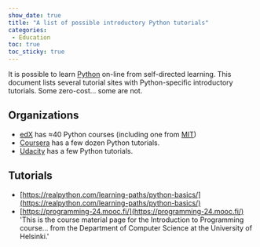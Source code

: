 ```yaml
---
show_date: true
title: "A list of possible introductory Python tutorials"
categories:
 - Education
toc: true
toc_sticky: true
---
```

It is possible to learn [Python](https://python.org) on-line from self-directed learning. This document lists several tutorial sites with Python-specific introductory tutorials. Some zero-cost&hellip; some are not.

## Organizations

- [edX](https://www.edx.org/learn/python) has ≈40 Python courses (including one from [MIT](https://www.edx.org/course/introduction-to-computer-science-and-programming-7))
- [Coursera](https://www.coursera.org/search?query=introductory%20Python) has a few dozen Python tutorials.
- [Udacity](https://arc.net/l/quote/ipmgpyva) has a few Python tutorials.

## Tutorials

- [https://realpython.com/learning-paths/python-basics/](https://realpython.com/learning-paths/python-basics/)
- [https://programming-24.mooc.fi/](https://programming-24.mooc.fi/) 'This is the course material page for the Introduction to Programming course&hellip; from the Department of Computer Science at the University of Helsinki.'

<!-- Modified 2024-04-01:14:24:31 -->
